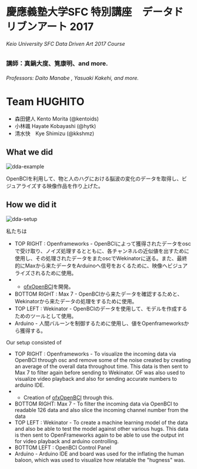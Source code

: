 # 慶應義塾大学SFC 特別講座　データドリブンアート 2017
###### Keio University SFC Data Driven Art 2017 Course
### 講師：真鍋大度、筧康明、and more.
###### Professors: Daito Manabe , Yasuaki Kakehi, and more.

Team HUGHITO
=====
* 森田健人 Kento Morita (@kentoids)
* 小林颯 Hayate Kobayashi (@hytk)
* 清水快　Kye Shimizu (@kkshmz)


What we did
----
![dda-example](https://raw.github.com/hughito/datadrivenart-2017/master/docs/dda-example.jpg)

OpenBCIを利用して、物と人のハグにおける脳波の変化のデータを取得し、ビジュアライズする映像作品を作り上げた。	

How we did it
----
![dda-setup](https://raw.github.com/hughito/datadrivenart-2017/master/docs/dda-setup.png)


私たちは
* TOP RIGHT : Openframeworks - OpenBCIによって獲得されたデータをoscで受け取り、ノイズ処理するとともに、各チャンネルの近似値を出すために使用し、その処理されたデータをまたoscでWekinatorに送る。また、最終的にMaxから来たデータをArduinoへ信号をおくるために、映像へビジュアライズされるために使用。
* * [ofxOpenBCI](http://github.com/kentoids/ofxOpenBCI)を開発。
* BOTTOM RIGHT : Max 7 - OpenBCIから来たデータを確認するためと、Wekinatorから来たデータの処理をするために使用。
* TOP LEFT : Wekinator - OpenBCIのデータを使用して、モデルを作成するためのツールとして使用。
* Arduino - 人間バルーンを制御するために使用し、値をOpenframeworksから獲得する。


Our setup consisted of 
* TOP RIGHT : Openframeworks - To visualize the incoming data via OpenBCI through osc and remove some of the noise created by creating an average of the overall data throughout time. This data is then sent to Max 7 to filter again before sending to Wekinator. OF was also used to visualize video playback and also for sending accurate numbers to arduino IDE.
* * Creation of [ofxOpenBCI](http://github.com/kentoids/ofxOpenBCI) through this.
* BOTTOM RIGHT: Max 7 - To filter the incoming data via OpenBCI to readable 126 data and also slice the incoming channel number from the data
* TOP LEFT : Wekinator - To create a machine learning model of the data and also be able to test the model against other various hugs. This data is then sent to OpenFrameworks again to be able to use the output int for video playback and arduino controlling.
* BOTTOM LEFT : OpenBCI Control Panel
* Arduino - Arduino IDE and board was used for the inflating the human baloon, which was used to visualize how relatable the "hugness" was.

